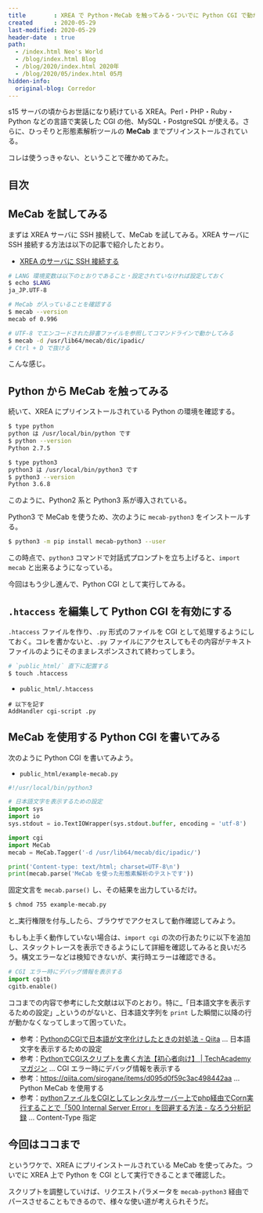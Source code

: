 ```yaml
---
title        : XREA で Python・MeCab を触ってみる・ついでに Python CGI で動かしてみる
created      : 2020-05-29
last-modified: 2020-05-29
header-date  : true
path:
  - /index.html Neo's World
  - /blog/index.html Blog
  - /blog/2020/index.html 2020年
  - /blog/2020/05/index.html 05月
hidden-info:
  original-blog: Corredor
---
```


s15 サーバの頃からお世話になり続けている XREA。Perl・PHP・Ruby・Python などの言語で実装した CGI の他、MySQL・PostgreSQL が使える。さらに、ひっそりと形態素解析ツールの __MeCab__ までプリインストールされている。

コレは使うっきゃない、ということで確かめてみた。

## 目次

## MeCab を試してみる

まずは XREA サーバに SSH 接続して、MeCab を試してみる。XREA サーバに SSH 接続する方法は以下の記事で紹介したとおり。

- [XREA のサーバに SSH 接続する](/blog/2019/08/12-02.html)

```bash
# LANG 環境変数は以下のとおりであること・設定されていなければ設定しておく
$ echo $LANG
ja_JP.UTF-8

# MeCab が入っていることを確認する
$ mecab --version
mecab of 0.996

# UTF-8 でエンコードされた辞書ファイルを参照してコマンドラインで動かしてみる
$ mecab -d /usr/lib64/mecab/dic/ipadic/
# Ctrl + D で抜ける
```

こんな感じ。

## Python から MeCab を触ってみる

続いて、XREA にプリインストールされている Python の環境を確認する。

```bash
$ type python
python は /usr/local/bin/python です
$ python --version
Python 2.7.5

$ type python3
python3 は /usr/local/bin/python3 です
$ python3 --version
Python 3.6.8
```

このように、Python2 系と Python3 系が導入されている。

Python3 で MeCab を使うため、次のように `mecab-python3` をインストールする。

```bash
$ python3 -m pip install mecab-python3 --user
```

この時点で、`python3` コマンドで対話式プロンプトを立ち上げると、`import mecab` と出来るようになっている。

今回はもう少し進んで、Python CGI として実行してみる。

## `.htaccess` を編集して Python CGI を有効にする

`.htaccess` ファイルを作り、`.py` 形式のファイルを CGI として処理するようにしておく。コレを書かないと、`.py` ファイルにアクセスしてもその内容がテキストファイルのようにそのままレスポンスされて終わってしまう。

```bash
# `public_html/` 直下に配置する
$ touch .htaccess
```

- `public_html/.htaccess`

```
# 以下を記す
AddHandler cgi-script .py
```

## MeCab を使用する Python CGI を書いてみる

次のように Python CGI を書いてみよう。

- `public_html/example-mecab.py`

```python
#!/usr/local/bin/python3

# 日本語文字を表示するための設定
import sys
import io
sys.stdout = io.TextIOWrapper(sys.stdout.buffer, encoding = 'utf-8')

import cgi
import MeCab
mecab = MeCab.Tagger('-d /usr/lib64/mecab/dic/ipadic/')

print('Content-type: text/html; charset=UTF-8\n')
print(mecab.parse('MeCab を使った形態素解析のテストです'))
```

固定文言を `mecab.parse()` し、その結果を出力しているだけ。

```bash
$ chmod 755 example-mecab.py
```

と_実行権限を付与_したら、ブラウザでアクセスして動作確認してみよう。

もしも上手く動作していない場合は、`import cgi` の次の行あたりに以下を追加し、スタックトレースを表示できるようにして詳細を確認してみると良いだろう。構文エラーなどは検知できないが、実行時エラーは確認できる。

```python
# CGI エラー時にデバッグ情報を表示する
import cgitb
cgitb.enable()
```

ココまでの内容で参考にした文献は以下のとおり。特に_「日本語文字を表示するための設定」_というのがないと、日本語文字列を `print` した瞬間に以降の行が動かなくなってしまって困っていた。

- 参考：[PythonのCGIで日本語が文字化けしたときの対処法 - Qiita](https://qiita.com/eleven-junichi2/items/f3fcb6abe7fe21a4d89a) … 日本語文字を表示するための設定
- 参考：[PythonでCGIスクリプトを書く方法【初心者向け】 | TechAcademyマガジン](https://techacademy.jp/magazine/21488) … CGI エラー時にデバッグ情報を表示する
- 参考：<https://qiita.com/sirogane/items/d095d0f59c3ac498442aa> … Python MeCab を使用する
- 参考：[pythonファイルをCGIとしてレンタルサーバー上でphp経由でCorn実行することで「500 Internal Server Error」を回避する方法 - なろう分析記録](https://karupoimou.hatenablog.com/entry/2019/05/21/184126) … Content-Type 指定

## 今回はココまで

というワケで、XREA にプリインストールされている MeCab を使ってみた。ついでに XREA 上で Python を CGI として実行できることまで確認した。

スクリプトを調整していけば、リクエストパラメータを `mecab-python3` 経由でパースさせることもできるので、様々な使い道が考えられそうだ。
